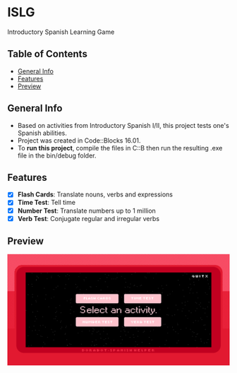# ISLG
Introductory Spanish Learning Game

## Table of Contents
* [General Info](#general-Info)
* [Features](#features)
* [Preview](#preview)

## General Info
* Based on activities from Introductory Spanish I/II, this project tests one's Spanish abilities.
* Project was created in Code::Blocks 16.01.
* To __run this project__, compile the files in C::B then run the resulting .exe file in the bin/debug folder.

## Features
- [x] __Flash Cards__: Translate nouns, verbs and expressions
- [x] __Time Test__: Tell time
- [x] __Number Test__: Translate numbers up to 1 million
- [x] __Verb Test__: Conjugate regular and irregular verbs

## Preview
![alt text](https://raw.githubusercontent.com/cam1529/islg/main/preview.png)
